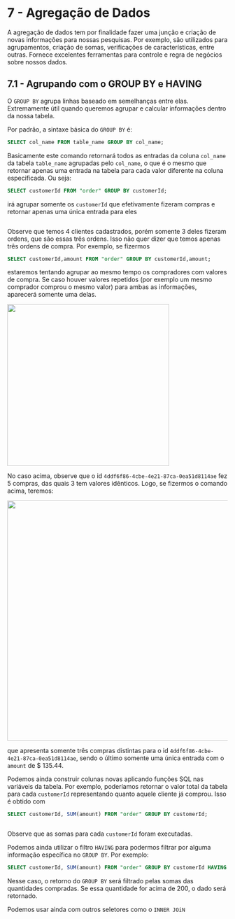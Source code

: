 # 7 - Agregação de Dados

A agregação de dados tem por finalidade fazer uma junção e criação de novas informações para nossas pesquisas. Por exemplo, são utilizados para agrupamentos, criação de somas, verificações de características, entre outras. Fornece excelentes ferramentas para controle e regra de negócios sobre nossos dados.

## 7.1 - Agrupando com o GROUP BY e HAVING

O `GROUP BY` agrupa linhas baseado em semelhanças entre elas. Extremamente útil quando queremos agrupar e calcular informações dentro da nossa tabela.

Por padrão, a sintaxe básica do `GROUP BY` é:

```sql
SELECT col_name FROM table_name GROUP BY col_name;
```

Basicamente este comando retornará todos as entradas da coluna `col_name` da tabela `table_name` agrupadas pelo `col_name`, o que é o mesmo que retornar apenas uma entrada na tabela para cada valor diferente na coluna especificada. Ou seja:

```sql
SELECT customerId FROM "order" GROUP BY customerId;
```

irá agrupar somente os `customerId` que efetivamente fizeram compras e retornar apenas uma única entrada para eles

<img src="file:///home/fabio/snap/marktext/9/.config/marktext/images/2025-02-09-14-27-14-image.png" title="" alt="" data-align="center">

Observe que temos 4 clientes cadastrados, porém somente 3 deles fizeram ordens, que são essas três ordens. Isso não quer dizer que temos apenas três ordens de compra. Por exemplo, se fizermos

```sql
SELECT customerId,amount FROM "order" GROUP BY customerId,amount;
```

estaremos tentando agrupar ao mesmo tempo os compradores com valores de compra. Se caso houver valores repetidos (por exemplo um mesmo comprador comprou o mesmo valor) para ambas as informações, aparecerá somente uma delas.

<img title="" src="file:///home/fabio/snap/marktext/9/.config/marktext/images/2025-02-09-14-32-01-image.png" alt="" data-align="center" width="370">

No caso acima, observe que o id `4ddf6f86-4cbe-4e21-87ca-0ea51d8114ae` fez 5 compras, das quais 3 tem valores idênticos. Logo, se fizermos o comando acima, teremos:

<img title="" src="file:///home/fabio/snap/marktext/9/.config/marktext/images/2025-02-09-14-33-28-image.png" alt="" data-align="center" width="549">

que apresenta somente três compras distintas para o id `4ddf6f86-4cbe-4e21-87ca-0ea51d8114ae`, sendo o último somente uma única entrada com o `amount` de \$ 135.44.

Podemos ainda construir colunas novas aplicando funções SQL nas variáveis da tabela. Por exemplo, poderíamos retornar o valor total da tabela para cada `customerId` representando quanto aquele cliente já comprou. Isso é obtido com

```sql
SELECT customerId, SUM(amount) FROM "order" GROUP BY customerId;
```

<img src="file:///home/fabio/snap/marktext/9/.config/marktext/images/2025-02-09-14-57-07-image.png" title="" alt="" data-align="center">

Observe que as somas para cada `customerId` foram executadas.

Podemos ainda utilizar o filtro `HAVING` para podermos filtrar por alguma informação específica no `GROUP BY`. Por exemplo:

```sql
SELECT customerId, SUM(amount) FROM "order" GROUP BY customerId HAVING SUM(amount) > 200;
```

Nesse caso, o retorno do `GROUP BY` será filtrado pelas somas das quantidades compradas. Se essa quantidade for acima de 200, o dado será retornado. 

Podemos usar ainda com outros seletores como o `INNER JOiN`


